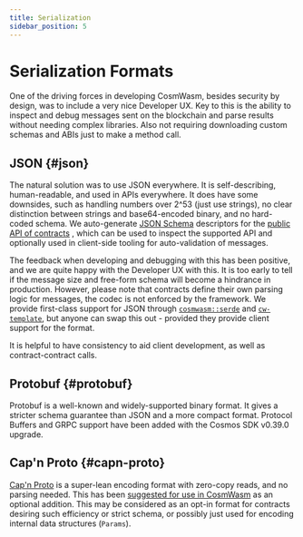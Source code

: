 ```yaml
---
title: Serialization
sidebar_position: 5
---
```


# Serialization Formats

One of the driving forces in developing CosmWasm, besides security by design, was to include a very nice Developer UX.
Key to this is the ability to inspect and debug messages sent on the blockchain and parse results without needing
complex libraries. Also not requiring downloading custom schemas and ABIs just to make a method call.

## JSON {#json}

The natural solution was to use JSON everywhere. It is self-describing, human-readable, and used in APIs everywhere. It
does have some downsides, such as handling numbers over 2^53 (just use strings), no clear distinction between strings
and base64-encoded binary, and no hard-coded schema. We auto-generate [JSON Schema](https://json-schema.org/)
descriptors for the [public API of contracts](https://github.com/CosmWasm/cw-examples/tree/main/contracts/escrow/schema)
, which can be used to inspect the supported API and optionally used in client-side tooling for auto-validation of
messages.

The feedback when developing and debugging with this has been positive, and we are quite happy with the Developer UX
with this. It is too early to tell if the message size and free-form schema will become a hindrance in production.
However, please note that contracts define their own parsing logic for messages, the codec is not enforced by the
framework. We provide first-class support for JSON through
[`cosmwasm::serde`](https://github.com/CosmWasm/serde-json-wasm) and
[`cw-template`](https://github.com/CosmWasm/cw-template), but anyone can swap this out - provided they provide
client support for the format.

It is helpful to have consistency to aid client development, as well as contract-contract calls.

## Protobuf {#protobuf}

Protobuf is a well-known and widely-supported binary format. It gives a stricter schema guarantee than JSON and a more
compact format. Protocol Buffers and GRPC support have been added with the Cosmos SDK v0.39.0 upgrade.

## Cap'n Proto {#capn-proto}

[Cap'n Proto](https://capnproto.org/) is a super-lean encoding format with zero-copy reads, and no parsing needed. This
has been [suggested for use in CosmWasm](https://github.com/CosmWasm/cosmwasm/issues/78) as an optional addition. This
may be considered as an opt-in format for contracts desiring such efficiency or strict schema, or possibly just used for
encoding internal data structures (`Params`).
